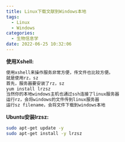 ```yaml
---
title: Linux下载文献到Windows本地
tags:
  - Linux
  - Windows
categories:
  - 生物信息学 
date: 2022-06-25 10:32:06 
---
```


**使用Xshell:**

```bash
使用xshell来操作服务非常方便，传文件也比较方便。
就是使用rz，sz
首先，服务器要安装了rz，sz
yum install lrzsz
当然你的本地windows主机也通过ssh连接了linux服务器
运行rz，会将windows的文件传到linux服务器
运行sz filename，会将文件下载到windows本地
```
<!-- more -->

**Ubuntu安装lrzsz:**
```bash
sudo apt-get update -y
sudo apt-get install -y lrzsz
```
